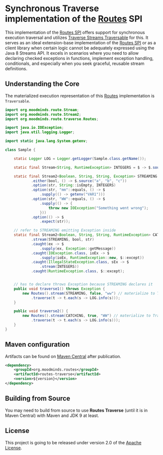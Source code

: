 # Synchronous Traverse implementation of the [Routes](https://github.com/MoodMinds/routes) SPI

This implementation of the [Routes SPI](https://github.com/MoodMinds/routes) offers support for synchronous execution traversal
and utilizes [Traverse Streams Traversable](https://github.com/MoodMinds/traverse-streams-traversable) for this. It serves
as an ideal extension-base implementation of the [Routes SPI](https://github.com/MoodMinds/routes) or as a client library
when certain logic cannot be adequately expressed using the Java 8 Streams API. It excels in scenarios where you need to allow
declaring checked exceptions in functions, implement exception handling, conditionals, and especially when you seek graceful,
reusable stream definitions.

## Understanding the Core

The materialized execution representation of this [Routes](https://github.com/MoodMinds/routes) implementation is `Traversable`.

```java
import org.moodminds.route.Stream;
import org.moodminds.route.Stream2;
import org.moodminds.route.traverse.Routes;

import java.io.IOException;
import java.util.logging.Logger;

import static java.lang.System.getenv;

class Sample {

    static Logger LOG = Logger.getLogger(Sample.class.getName());

    static final Stream<String, RuntimeException> INTEGERS = $ -> $.source("1", "2", "3");

    static final Stream2<Boolean, String, String, Exception> STREAMING = ($, bool, str) -> $
            .either(bool, () -> $.source("a", "b", "c"))
            .option(str, String::isEmpty, INTEGERS)
            .option(str, "mm"::equals, () -> $
                .supply(() -> getenv("VAR1")))
            .option(str, "WW"::equals, () -> $
                .supply(() -> {
                    throw new IOException("Something went wrong");
                }))
            .option(() -> $
                .expect(str));

    // refer to STREAMING emitting Exception inside
    static final Stream2<Boolean, String, String, RuntimeException> CATCHING = ($, bool, str) -> $
            .stream(STREAMING, bool, str)
            .caught(ex -> $
                .supply(ex, Exception::getMessage))
            .caught(IOException.class, ioEx -> $
                .supply(ioEx, RuntimeException::new, $::except))
            .caught(IllegalStateException.class, sEx -> $
                .stream(INTEGERS))
            .caught(RuntimeException.class, $::except);


    // has to declare throws Exception because STREAMING declares it
    public void traverse1() throws Exception {
        new Routes().stream(STREAMING, false, "ww") // materialize to Traversable<String, Exception>
            .traverse(t -> t.each(s -> LOG.info(s)));
    }

    public void traverse2() {
        new Routes().stream(CATCHING, true, "WW") // materialize to Traversable<String, RuntimeException>
            .traverse(t -> t.each(s -> LOG.info(s)));
    }
}
```

## Maven configuration

Artifacts can be found on [Maven Central](https://search.maven.org/) after publication.

```xml
<dependency>
    <groupId>org.moodminds.routes</groupId>
    <artifactId>routes-traverse</artifactId>
    <version>${version}</version>
</dependency>
```

## Building from Source

You may need to build from source to use **Routes Traverse** (until it is in Maven Central) with Maven and JDK 9 at least.

## License
This project is going to be released under version 2.0 of the [Apache License][l].

[l]: https://www.apache.org/licenses/LICENSE-2.0